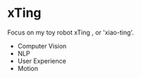 
# xTing

Focus on my toy robot xTing , or 'xiao-ting'. 

* Computer Vision
* NLP
* User Experience
* Motion 


